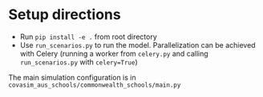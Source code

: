# Setup directions

- Run `pip install -e .` from root directory
- Use `run_scenarios.py` to run the model. Parallelization can be achieved with Celery (running a worker from `celery.py` and calling `run_scenarios.py` with `celery=True`) 

The main simulation configuration is in `covasim_aus_schools/commonwealth_schools/main.py`